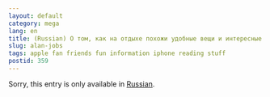 ```yaml
---
layout: default
category: mega
lang: en
title: (Russian) О том, как на отдыхе похожи удобные вещи и интересные комиксы
slug: alan-jobs
tags: apple fan friends fun information iphone reading stuff 
postid: 359
---
```

<p>Sorry, this entry is only available in <a href="/mega/export/getposts.php">Russian</a>.</p>